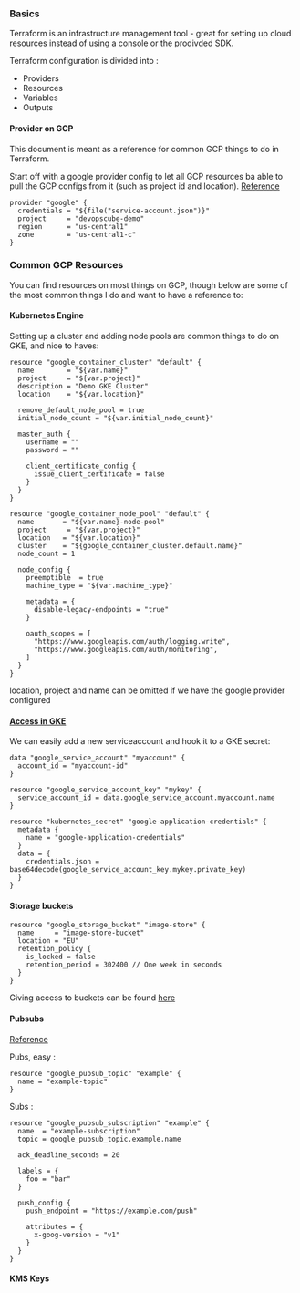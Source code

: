 ### Basics

Terraform is an infrastructure management tool - great for setting up cloud
resources instead of using a console or the prodivded SDK.

Terraform configuration is divided into :

- Providers
- Resources
- Variables
- Outputs

#### Provider on GCP

This document is meant as a reference for common GCP things to do in Terraform.

Start off with a google provider config to let all GCP resources ba able to
pull the GCP configs from it (such as project id and location).
[Reference](https://www.terraform.io/docs/providers/google/index.html)

```
provider "google" {
  credentials = "${file("service-account.json")}"
  project     = "devopscube-demo"
  region      = "us-central1"
  zone        = "us-central1-c"
}
```

### Common GCP Resources

You can find resources on most things on GCP, though below are some of the
most common things I do and want to have a reference to:

#### Kubernetes Engine

Setting up a cluster and adding node pools are common things to do on GKE, and
nice to haves:

```
resource "google_container_cluster" "default" {
  name        = "${var.name}"
  project     = "${var.project}"
  description = "Demo GKE Cluster"
  location    = "${var.location}"

  remove_default_node_pool = true
  initial_node_count = "${var.initial_node_count}"

  master_auth {
    username = ""
    password = ""

    client_certificate_config {
      issue_client_certificate = false
    }
  }
}

resource "google_container_node_pool" "default" {
  name       = "${var.name}-node-pool"
  project     = "${var.project}"
  location   = "${var.location}"
  cluster    = "${google_container_cluster.default.name}"
  node_count = 1

  node_config {
    preemptible  = true
    machine_type = "${var.machine_type}"

    metadata = {
      disable-legacy-endpoints = "true"
    }

    oauth_scopes = [
      "https://www.googleapis.com/auth/logging.write",
      "https://www.googleapis.com/auth/monitoring",
    ]
  }
}
```

location, project and name can be omitted if we have the google provider configured

#### [Access in GKE](https://www.terraform.io/docs/providers/google/d/datasource_google_service_account.html)

We can easily add a new serviceaccount and hook it to a GKE secret:

```
data "google_service_account" "myaccount" {
  account_id = "myaccount-id"
}

resource "google_service_account_key" "mykey" {
  service_account_id = data.google_service_account.myaccount.name
}

resource "kubernetes_secret" "google-application-credentials" {
  metadata {
    name = "google-application-credentials"
  }
  data = {
    credentials.json = base64decode(google_service_account_key.mykey.private_key)
  }
}
```

#### Storage buckets

```
resource "google_storage_bucket" "image-store" {
  name     = "image-store-bucket"
  location = "EU"
  retention_policy {
    is_locked = false
    retention_period = 302400 // One week in seconds
  }
}
```

Giving access to buckets can be found
[here](https://www.terraform.io/docs/providers/google/r/storage_bucket_access_control.html)


#### Pubsubs

[Reference](https://www.terraform.io/docs/providers/google/r/pubsub_subscription.html)

Pubs, easy :
```
resource "google_pubsub_topic" "example" {
  name = "example-topic"
}
```

Subs : 

```
resource "google_pubsub_subscription" "example" {
  name  = "example-subscription"
  topic = google_pubsub_topic.example.name

  ack_deadline_seconds = 20

  labels = {
    foo = "bar"
  }

  push_config {
    push_endpoint = "https://example.com/push"

    attributes = {
      x-goog-version = "v1"
    }
  }
}
```


#### KMS Keys

